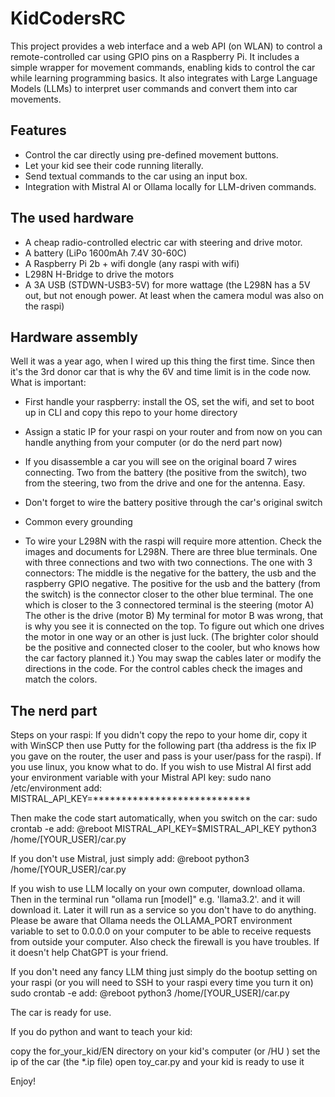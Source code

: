 # KidCodersRC

This project provides a web interface and a web API (on WLAN) to control a remote-controlled car using GPIO pins on a Raspberry Pi. It includes a simple wrapper for movement commands, enabling kids to control the car while learning programming basics. It also integrates with Large Language Models (LLMs) to interpret user commands and convert them into car movements.

## Features

- Control the car directly using pre-defined movement buttons.
- Let your kid see their code running literally.
- Send textual commands to the car using an input box.
- Integration with Mistral AI or Ollama locally for LLM-driven commands.

## The used hardware

- A cheap radio-controlled electric car with steering and drive motor.
- A battery (LiPo 1600mAh 7.4V 30-60C)
- A Raspberry Pi 2b + wifi dongle (any raspi with wifi)
- L298N H-Bridge to drive the motors
- A 3A USB (STDWN-USB3-5V) for more wattage (the L298N has a 5V out, but not enough power. At least when the camera modul was also on the raspi)

## Hardware assembly
Well it was a year ago, when I wired up this thing the first time. Since then it's the 3rd donor car that is why the 6V and time limit is in the code now.
What is important:
- First handle your raspberry: install the OS, set the wifi, and set to boot up in CLI and copy this repo to your home directory
- Assign a static IP for your raspi on your router and from now on you can handle anything from your computer (or do the nerd part now)

- If you disassemble a car you will see on the original board 7 wires connecting. Two from the battery (the positive from the switch), two from the steering, two from the drive and one for the antenna. Easy.
- Don't forget to wire the battery positive through the car's original switch
- Common every grounding

- To wire your L298N with the raspi will require more attention. Check the images and documents for L298N.
  There are three blue terminals. One with three connections and two with two connections. 
  The one with 3 connectors: 
	The middle is the negative for the battery, the usb and the raspberry GPIO negative.
	The positive for the usb and the battery (from the switch) is the connector closer to the other blue terminal.
  The one which is closer to the 3 connectored terminal is the steering (motor A)
  The other is the drive (motor B)
  My terminal for motor B was wrong, that is why you see it is connected on the top.
  To figure out which one drives the motor in one way or an other is just luck. (The brighter color should be the positive and connected closer to the cooler, but who knows how the car factory planned it.) You may swap the cables later or modify the directions in the code.
  For the control cables check the images and match the colors.
  
## The nerd part
Steps on your raspi:
If you didn't copy the repo to your home dir, copy it with WinSCP then use Putty for the following part (tha address is the fix IP you gave on the router, the user and pass is your user/pass for the raspi). If you use linux, you know what to do.
If you wish to use Mistral AI first add your environment variable with your Mistral API key:
sudo nano /etc/environment
add:
MISTRAL_API_KEY=****************************

Then make the code start automatically, when you switch on the car:
sudo crontab -e
add:
@reboot MISTRAL_API_KEY=$MISTRAL_API_KEY python3 /home/[YOUR_USER]/car.py

If you don't use Mistral, just simply add:
@reboot python3 /home/[YOUR_USER]/car.py

If you wish to use LLM locally on your own computer, download ollama. Then in the terminal run "ollama run [model]" e.g. 'llama3.2'. and it will download it. Later it will run as a service so you don't have to do anything. Please be aware that Ollama needs the OLLAMA_PORT environment variable to set to 0.0.0.0 on your computer to be able to receive requests from outside your computer. Also check the firewall is you have troubles. If it doesn't help ChatGPT is your friend.

If you don't need any fancy LLM thing just simply do the bootup setting on your raspi (or you will need to SSH to your raspi every time you turn it on)
sudo crontab -e
add:
@reboot python3 /home/[YOUR_USER]/car.py


The car is ready for use. 

If you do python and want to teach your kid:

copy the for_your_kid/EN directory on your kid's computer (or /HU )
set the ip of the car (the *.ip file)
open toy_car.py and your kid is ready to use it

Enjoy!

